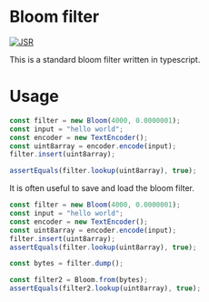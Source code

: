 # Bloom filter

[![JSR](https://jsr.io/badges/@kgwinnup/tlsh)](https://jsr.io/@kgwinnup/tlsh)

This is a standard bloom filter written in typescript. 

# Usage

```typescript
const filter = new Bloom(4000, 0.0000001);
const input = "hello world";
const encoder = new TextEncoder();
const uint8array = encoder.encode(input);
filter.insert(uint8array);

assertEquals(filter.lookup(uint8array), true);
```

It is often useful to save and load the bloom filter.

```typescript
const filter = new Bloom(4000, 0.0000001);
const input = "hello world";
const encoder = new TextEncoder();
const uint8array = encoder.encode(input);
filter.insert(uint8array);
assertEquals(filter.lookup(uint8array), true);

const bytes = filter.dump();

const filter2 = Bloom.from(bytes);
assertEquals(filter2.lookup(uint8array), true);
```
